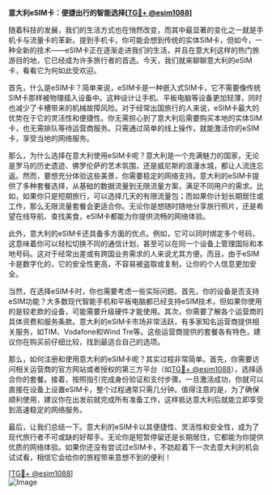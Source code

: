 **意大利eSIM卡：便捷出行的智能选择[[TG💪+ @esim1088](https://t.me/s/esim1088)]**

随着科技的发展，我们的生活方式也在悄然改变，而其中最显著的变化之一就是手机卡与流量卡的革新。提到手机卡，你可能会想到传统的实体SIM卡，但如今，一种全新的技术——eSIM卡正在逐渐走进我们的生活，并且在意大利这样的热门旅游目的地，它已经成为许多旅行者的首选。今天，我们就来聊聊意大利的eSIM卡，看看它为何如此受欢迎。

首先，什么是eSIM卡？简单来说，eSIM卡是一种嵌入式SIM卡，它不需要像传统SIM卡那样被物理插入设备中。这种设计让手机、平板电脑等设备更加轻薄，同时也减少了卡槽带来的机械故障风险。对于经常出国旅行的人来说，eSIM卡最大的优势在于它的灵活性和便捷性。你无需担心到了意大利后需要购买本地的实体SIM卡，也无需排队等待运营商服务。只需通过简单的线上操作，就能激活你的eSIM卡，享受当地的网络服务。

那么，为什么选择在意大利使用eSIM卡呢？意大利是一个充满魅力的国家，无论是罗马的历史遗迹、佛罗伦萨的艺术氛围，还是威尼斯的浪漫水城，都让人流连忘返。然而，要想充分体验这些美景，你需要稳定的网络支持。意大利的eSIM卡提供了多种套餐选择，从基础的数据流量到无限流量方案，满足不同用户的需求。比如，如果你只是短期旅行，可以选择几天的有限流量包；而如果你计划长期居住或工作，那么无限流量套餐会更适合你。无论你是想随时随地分享旅行照片，还是希望在线导航、查找美食，eSIM卡都能为你提供流畅的网络体验。

此外，意大利的eSIM卡还具备多方面的优点。例如，它可以同时绑定多个号码，这意味着你可以轻松切换不同的通信计划，甚至可以在同一个设备上管理国际和本地号码。这对于经常出差或有跨国业务需求的人来说尤其方便。而且，由于eSIM卡是数字化的，它的安全性更高，不容易被盗取或复制，让你的个人信息更加安全。

当然，在选择eSIM卡时，你也需要考虑一些实际问题。首先，你的设备是否支持eSIM功能？大多数现代智能手机和平板电脑都已经支持eSIM技术，但如果你使用的是较老款的设备，可能需要升级硬件才能使用。其次，你需要了解各个运营商的具体资费和服务条款。意大利的eSIM卡市场非常活跃，有多家知名运营商提供相关服务，如TIM、Vodafone和Wind Tre等。这些运营商提供的套餐各有特色，建议你在购买前仔细比较，找到最适合自己的选项。

那么，如何注册和使用意大利的eSIM卡呢？其实过程非常简单。首先，你需要访问相关运营商的官方网站或者授权的第三方平台（如[TG💪+ @esim1088](https://t.me/s/esim1088)），选择适合你的套餐。接着，按照指引完成身份验证和支付步骤。一旦激活成功，你就可以直接在设备上设置eSIM卡，整个过程通常只需几分钟。值得注意的是，为了确保顺利使用，建议你在出发前就完成所有准备工作，这样抵达意大利后就能立即享受到高速稳定的网络服务。

最后，让我们总结一下。意大利的eSIM卡以其便捷性、灵活性和安全性，成为了现代旅行者不可或缺的好帮手。无论你是短暂停留还是长期居住，它都能为你提供优质的网络体验。如果你还没有尝试过eSIM卡，不妨趁着下一次去意大利的机会试试看，相信它会给你的旅程带来意想不到的便利！

[[TG💪+ @esim1088](https://t.me/s/esim1088)]  
![Image](https://i.postimg.cc/4NQfJmqS/Snipaste-2025-05-13-00-14-12.png)